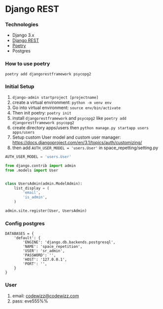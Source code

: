# Django REST

### Technologies

- Django 3.x
- [Django REST](https://www.django-rest-framework.org/)
- [Poetry](https://python-poetry.org/)
- Postgres

### How to use poetry

`poetry add djangorestframework psycopg2`

### Initial Setup

1. `django-admin startproject [projectname]`
1. create a virtual environment: `python -m venv env`
1. Go into virtual environment: `source env/bin/activate`
1. Then init poetry: `poetry init`
1. install `djangorestframework` and `psycopg2` like `poetry add djangorestframework psycopg2`
1. create directory apps/users then `python manage.py startapp users apps/users`
1. Setup custom User model and custom user manager: https://docs.djangoproject.com/en/3.1/topics/auth/customizing/
1. then add `AUTH_USER_MODEL = 'users.User'` in space_repetting/setting.py

```py
AUTH_USER_MODEL = 'users.User'
```

```py
from django.contrib import admin
from .models import User


class UsersAdmin(admin.ModelAdmin):
    list_display = (
        'email',
        'is_admin',
    )

admin.site.register(User, UsersAdmin)
```

### Config postgres

```
DATABASES = {
    'default': {
        'ENGINE': 'django.db.backends.postgresql',
        'NAME': 'space_repetition',
        'USER': 'sr_admin',
        'PASSWORD': '',
        'HOST': '127.0.0.1',
        'PORT': '',
    }
}
```

### User

1. email: codewizz@codewizz.com
1. pass: eve555%%
